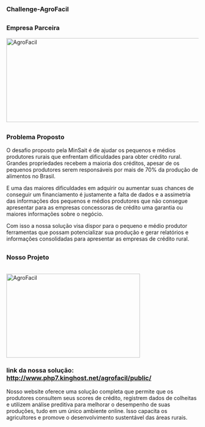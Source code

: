 ### Challenge-AgroFacil

##
### Empresa Parceira



<!DOCTYPE html>
<html lang="en">
<head>
    <meta charset="UTF-8">
    <meta name="viewport" content="width=device-width, initial-scale=1.0">
</head>
<body>
    <div style="display: inline_block">
        <img align="center" alt="AgroFacil" height="220" width="550" src="https://media.licdn.com/dms/image/D4D16AQHr4crqohqZkg/profile-displaybackgroundimage-shrink_200_800/0/1669994833942?e=2147483647&v=beta&t=yCGbiFQ8iPUVVaQBstqP9cjWZ9yYbmP4bXH8SCydzq4">
    </div>
</body>
</html>

##
### Problema Proposto
O desafio proposto pela MinSait é de ajudar os pequenos e médios produtores rurais que enfrentam dificuldades para obter crédito rural. Grandes propriedades recebem a maioria dos créditos, apesar de os pequenos produtores serem responsáveis por mais de 70% da produção de alimentos no Brasil.

E uma das maiores dificuldades em adquirir ou aumentar suas chances de conseguir um financiamento é justamente a falta de dados e a assimetria das informações dos pequenos e médios produtores que não consegue apresentar para as empresas concessoras de crédito uma garantia ou maiores informações sobre o negócio.

Com isso a nossa solução visa dispor para o pequeno e médio produtor ferramentas que possam potencializar sua produção e gerar relatórios e informações consolidadas para apresentar as empresas de crédito rural.
##
### Nosso Projeto
<div style="display: inline_block"><br>
  <img align="center" alt="AgroFacil" height="220" width="350" src="https://media.licdn.com/dms/image/D4E03AQH5CVbw2iiSWw/profile-displayphoto-shrink_800_800/0/1695645154085?e=2147483647&v=beta&t=60FUBH9_CJ6RWyBPRpa-Rpyhmyi-3lAQeaCvExQPmD4">
</div>

### link da nossa solução: http://www.php7.kinghost.net/agrofacil/public/

Nosso website oferece uma solução completa que permite que os produtores consultem seus scores de crédito, registrem dados de colheitas e utilizem análise preditiva para melhorar o desempenho de suas produções, tudo em um único ambiente online. Isso capacita os agricultores e promove o desenvolvimento sustentável das áreas rurais.
